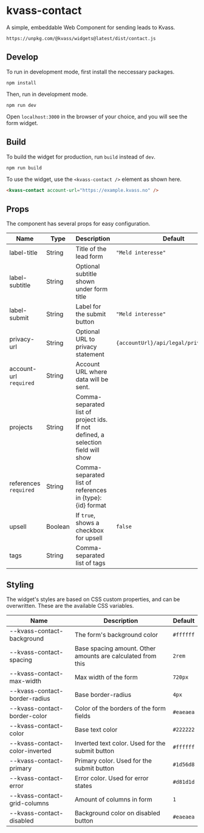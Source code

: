 # kvass-contact

A simple, embeddable Web Component for sending leads to Kvass.

`https://unpkg.com/@kvass/widgets@latest/dist/contact.js`

## Develop

To run in development mode, first install the neccessary packages.

```
npm install
```

Then, run in development mode.

```
npm run dev
```

Open `localhost:3000` in the browser of your choice, and you will see the form widget.

## Build

To build the widget for production, run `build` instead of `dev`.

```
npm run build
```

To use the widget, use the `<kvass-contact />` element as shown here.

```html
<kvass-contact account-url="https://example.kvass.no" />
```

## Props

The component has several props for easy configuration.

| Name                  | Type    | Description                                                                      | Default                                 |
| --------------------- | ------- | -------------------------------------------------------------------------------- | --------------------------------------- |
| label-title           | String  | Title of the lead form                                                           | `"Meld interesse"`                      |
| label-subtitle        | String  | Optional subtitle shown under form title                                         |                                         |
| label-submit          | String  | Label for the submit button                                                      | `"Meld interesse"`                      |
| privacy-url            | String  | Optional URL to privacy statement                                                | `{accountUrl}/api/legal/privacy/tenant` |
| account-url `required` | String  | Account URL where data will be sent.                                             |                                         |
| projects              | String  | Comma-separated list of project ids. If not defined, a selection field will show |                                         |
| references `required` | String  | Comma-separated list of references in {type}:{id} format                         |                                         |
| upsell                | Boolean | If `true`, shows a checkbox for upsell                                           | `false`                                 |
| tags                  | String  | Comma-separated list of tags                                                     |                                         |

## Styling

The widget's styles are based on CSS custom properties, and can be overwritten.
These are the available CSS variables.

| Name                           | Description                                                 | Default   |
| ------------------------------ | ----------------------------------------------------------- | --------- |
| --kvass-contact-background     | The form's background color                                 | `#ffffff` |
| --kvass-contact-spacing        | Base spacing amount. Other amounts are calculated from this | `2rem`    |
| --kvass-contact-max-width      | Max width of the form                                       | `720px`   |
| --kvass-contact-border-radius  | Base border-radius                                          | `4px`     |
| --kvass-contact-border-color   | Color of the borders of the form fields                     | `#eaeaea` |
| --kvass-contact-color          | Base text color                                             | `#222222` |
| --kvass-contact-color-inverted | Inverted text color. Used for the submit button             | `#ffffff` |
| --kvass-contact-primary        | Primary color. Used for the submit button                   | `#1d56d8` |
| --kvass-contact-error          | Error color. Used for error states                          | `#d81d1d` |
| --kvass-contact-grid-columns   | Amount of columns in form                                   | `1`       |
| --kvass-contact-disabled       | Background color on disabled button                         | `#eaeaea` |
